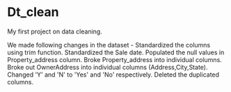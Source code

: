 # Dt_clean
My first project on data cleaning.

We made following changes in the dataset - 
Standardized the columns using trim function.
Standardized the Sale date.
Populated the null values in Property_address column.
Broke Property_address into individual columns.
Broke out OwnerAddress into individual columns (Address,City,State).
Changed 'Y' and 'N' to 'Yes' and 'No' respectively.
Deleted the duplicated columns.
